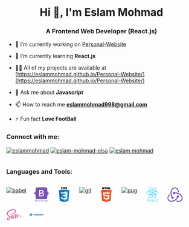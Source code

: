 <main>
    <h1 align="center">Hi 👋, I'm Eslam Mohmad</h1>
<h3 align="center">A Frontend Web Developer (React.js)</h3>

- 🔭 I’m currently working on [Personal-Website](https://eslammohmad.github.io/Personal-Website/)

- 🌱 I’m currently learning **React.js**

- 👨‍💻 All of my projects are available at [https://eslammohmad.github.io/Personal-Website/](https://eslammohmad.github.io/Personal-Website/)

- 💬 Ask me about **Javascript**

- 📫 How to reach me **eslammohmad998@gmail.com**

- ⚡ Fun fact **Love FootBall**

<div class="first flex-box" >
    <h3 align="left">Connect with me:</h3>
    <p align="left">
    <a href="https://codepen.io/eslammohmad" target="blank"><img align="center" src="https://raw.githubusercontent.com/rahuldkjain/github-profile-readme-generator/master/src/images/icons/Social/codepen.svg" alt="eslammohmad" height="30" width="40" /></a>
    <a href="https://linkedin.com/in/eslam-mohmad-eisa-01b479203" target="blank"><img align="center" src="https://raw.githubusercontent.com/rahuldkjain/github-profile-readme-generator/master/src/images/icons/Social/linked-in-alt.svg" alt="eslam-mohmad-eisa" height="30" width="40" /></a>
    <a href="https://fb.com/eslammohmad998" target="blank"><img align="center" src="https://raw.githubusercontent.com/rahuldkjain/github-profile-readme-generator/master/src/images/icons/Social/facebook.svg" alt="eslam mohmad" height="30" width="40" /></a>
    </p>
</div>

<div class="second flex-box" style="display:flex; flex-direction: column">
    <h3 align="left">Languages and Tools:</h3>
    <p align="left" style="display:flex; flex-wrap: wrap; width: 100%;"> <a href="https://babeljs.io/" target="_blank" rel="noreferrer"> <img style="margin:0 20px 10px 0" src="https://upload.wikimedia.org/wikipedia/commons/0/02/Babel_Logo.svg" alt="babel" width="40" height="40"/> </a> <a href="https://getbootstrap.com" target="_blank" rel="noreferrer"> <img style="margin:0 20px 10px 0" src="https://raw.githubusercontent.com/devicons/devicon/master/icons/bootstrap/bootstrap-plain-wordmark.svg" alt="bootstrap" width="40" height="40"/> </a> <a href="https://www.w3schools.com/css/" target="_blank" rel="noreferrer"> <img style="margin:0 20px 10px 0" src="https://raw.githubusercontent.com/devicons/devicon/master/icons/css3/css3-original-wordmark.svg" alt="css3" width="40" height="40"/> </a> <a href="https://git-scm.com/" target="_blank" rel="noreferrer"> <img style="margin:0 20px 10px 0" src="https://www.vectorlogo.zone/logos/git-scm/git-scm-icon.svg" alt="git" width="40" height="40"/> </a> <a href="https://www.w3.org/html/" target="_blank" rel="noreferrer"> <img style="margin:0 20px 10px 0" src="https://raw.githubusercontent.com/devicons/devicon/master/icons/html5/html5-original-wordmark.svg" alt="html5" width="40" height="40"/> </a> <a href="https://pugjs.org" target="_blank" rel="noreferrer"> <img style="margin:0 20px 10px 0" src="https://cdn.worldvectorlogo.com/logos/pug.svg" alt="pug" width="40" height="40"/> </a> <a href="https://reactjs.org/" target="_blank" rel="noreferrer"> <img style="margin:0 20px 10px 0" src="https://raw.githubusercontent.com/devicons/devicon/master/icons/react/react-original-wordmark.svg" alt="react" width="40" height="40"/> </a> <a href="https://redux.js.org" target="_blank" rel="noreferrer"> <img style="margin:0 20px 10px 0" src="https://raw.githubusercontent.com/devicons/devicon/master/icons/redux/redux-original.svg" alt="redux" width="40" height="40"/> </a> <a href="https://sass-lang.com" target="_blank" rel="noreferrer"> <img style="margin:0 20px 10px 0" src="https://raw.githubusercontent.com/devicons/devicon/master/icons/sass/sass-original.svg" alt="sass" width="40" height="40"/> </a> <a href="https://webpack.js.org" target="_blank" rel="noreferrer"> <img style="margin:0 20px 10px 0" src="https://raw.githubusercontent.com/devicons/devicon/d00d0969292a6569d45b06d3f350f463a0107b0d/icons/webpack/webpack-original-wordmark.svg" alt="webpack" width="40" height="40"/> </a> </p>
</div>

</main>

